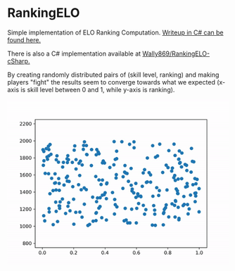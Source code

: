 # RankingELO  

Simple implementation of ELO Ranking Computation. [Writeup in C# can be found here.](https://t.co/wt9T8Cds3u?amp=1)  


There is also a C# implementation available at [Wally869/RankingELO-cSharp.](https://github.com/Wally869/RankingELO-cSharp)  

By creating randomly distributed pairs of (skill level, ranking) and making players "fight" the results seem to converge towards what we expected (x-axis is skill level between 0 and 1, while y-axis is ranking).  

![Simulating Evolution of ELO Rankings](media/sim.gif)  


